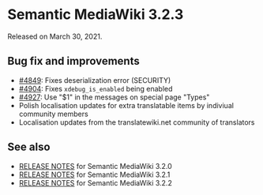 # Semantic MediaWiki 3.2.3

Released on March 30, 2021.

## Bug fix and improvements

* [#4849](https://github.com/SemanticMediaWiki/SemanticMediaWiki/pull/4849): Fixes deserialization error (SECURITY)
* [#4904](https://github.com/SemanticMediaWiki/SemanticMediaWiki/pull/4904): Fixes `xdebug_is_enabled` being enabled
* [#4927](https://github.com/SemanticMediaWiki/SemanticMediaWiki/pull/4927): Use "$1" in the messages on special page "Types"
* Polish localisation updates for extra translatable items by indiviual community members
* Localisation updates from the translatewiki.net community of translators

## See also
* [RELEASE NOTES](https://github.com/SemanticMediaWiki/SemanticMediaWiki/blob/3.2.x/docs/releasenotes/RELEASE-NOTES-3.2.0.md) for Semantic MediaWiki 3.2.0
* [RELEASE NOTES](https://github.com/SemanticMediaWiki/SemanticMediaWiki/blob/3.2.x/docs/releasenotes/RELEASE-NOTES-3.2.1.md) for Semantic MediaWiki 3.2.1
* [RELEASE NOTES](https://github.com/SemanticMediaWiki/SemanticMediaWiki/blob/3.2.x/docs/releasenotes/RELEASE-NOTES-3.2.2.md) for Semantic MediaWiki 3.2.2
